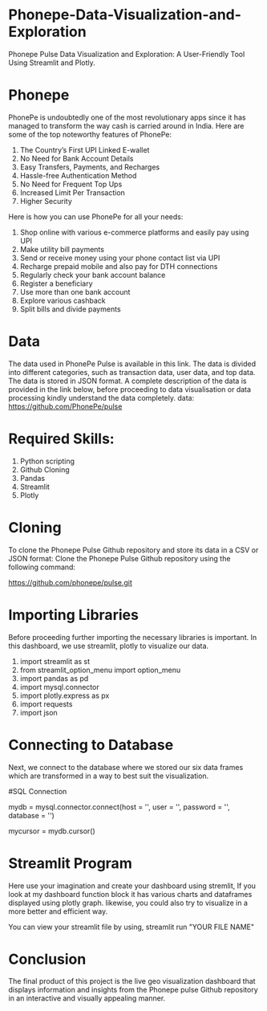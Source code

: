 # Phonepe-Data-Visualization-and-Exploration
Phonepe Pulse Data Visualization and Exploration: A User-Friendly Tool Using Streamlit and Plotly.

# Phonepe
PhonePe is undoubtedly one of the most revolutionary apps since it has managed to transform the way cash is carried around in India.
Here are some of the top noteworthy features of PhonePe:

1. The Country’s First UPI Linked E-wallet
2. No Need for Bank Account Details
3. Easy Transfers, Payments, and Recharges
4. Hassle-free Authentication Method
5. No Need for Frequent Top Ups
6. Increased Limit Per Transaction
7. Higher Security

Here is how you can use PhonePe for all your needs:

1. Shop online with various e-commerce platforms and easily pay using UPI
2. Make utility bill payments
3. Send or receive money using your phone contact list via UPI
4. Recharge prepaid mobile and also pay for DTH connections
5. Regularly check your bank account balance
6. Register a beneficiary
7. Use more than one bank account
8. Explore various cashback
9. Split bills and divide payments

# Data
The data used in PhonePe Pulse is available in this link. The data is divided into different categories, such as transaction data, user data, and top data. The data is stored in JSON format. A complete description of the data is provided in the link below, before proceeding to data visualisation or data processing kindly understand the data completely. data: https://github.com/PhonePe/pulse

# Required Skills:
1. Python scripting
2. Github Cloning
3. Pandas
4. Streamlit
5. Plotly

# Cloning
To clone the Phonepe Pulse Github repository and store its data in a CSV or JSON format: Clone the Phonepe Pulse Github repository using the following command:

https://github.com/phonepe/pulse.git

# Importing Libraries

Before proceeding further importing the necessary libraries is important. In this dashboard, we use streamlit, plotly to visualize our data.

1. import streamlit as st
2. from streamlit_option_menu import option_menu
3. import pandas as pd
4. import mysql.connector
5. import plotly.express as px
6. import requests
7. import json

# Connecting to Database

Next, we connect to the database where we stored our six data frames which are transformed in a way to best suit the visualization.

#SQL Connection

mydb = mysql.connector.connect(host = '', user = '', password = '', database = '')

mycursor = mydb.cursor()

# Streamlit Program

Here use your imagination and create your dashboard using stremlit, If you look at my dashboard function block it has various charts and dataframes displayed using plotly graph. likewise, you could also try to visualize in a more better and efficient way.

You can view your streamlit file by using, streamlit run "YOUR FILE NAME"

# Conclusion

The final product of this project is the live geo visualization dashboard that displays information and insights from the Phonepe pulse Github repository in an interactive and visually appealing manner.








